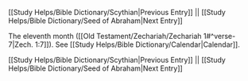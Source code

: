 [[Study Helps/Bible Dictionary/Scythian|Previous Entry]]  ||  [[Study Helps/Bible Dictionary/Seed of Abraham|Next Entry]]

 The eleventh month ([[Old Testament/Zechariah/Zechariah 1#^verse-7|Zech. 1:7]]). See [[Study Helps/Bible Dictionary/Calendar|Calendar]].

[[Study Helps/Bible Dictionary/Scythian|Previous Entry]]  ||  [[Study Helps/Bible Dictionary/Seed of Abraham|Next Entry]]